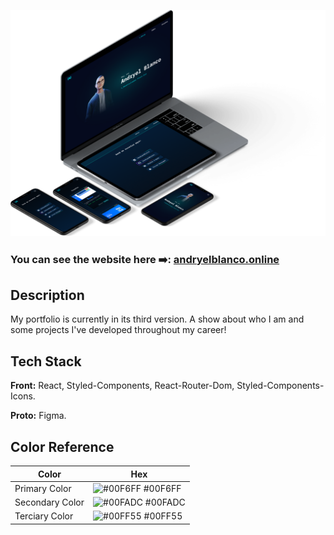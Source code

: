 ![Image](./Mockup.png)

### You can see the website here ➡️: [andryelblanco.online](https://www.andryelblanco.online/)

## Description 

My portfolio is currently in its third version. A show about who I am and some projects I've developed throughout my career!

## Tech Stack

**Front:** React, Styled-Components, React-Router-Dom, Styled-Components-Icons.

**Proto:** Figma.

## Color Reference

| Color             | Hex                                                                |
| ----------------- | ------------------------------------------------------------------ |
| Primary Color | ![#00F6FF](https://via.placeholder.com/10/00F6FF?text=+) #00F6FF |
| Secondary Color | ![#00FADC](https://via.placeholder.com/10/00FADC?text=+) #00FADC |
| Terciary Color | ![#00FF55](https://via.placeholder.com/10/00FF55?text=+) #00FF55 |



